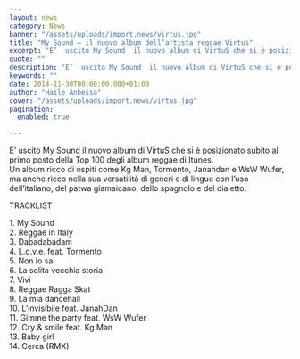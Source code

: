 ```yaml
---
layout: news
category: News
banner: "/assets/uploads/import.news/virtus.jpg"
title: "My Sound – il nuovo album dell’artista reggae Virtus"
excerpt: "E’  uscito My Sound  il nuovo album di VirtuS che si è posizionato subito al primo posto della Top 100 degli album reggae di Itunes. Un album ricco di ospiti come Kg Man, Tormento, Janahdan e WsW Wufer, ma anche ricco nella sua versatilità di generi e di lingue con l’uso dell’italiano, del patwa giamaicano, [&hellip"
quote: ""
description: "E’  uscito My Sound  il nuovo album di VirtuS che si è posizionato subito al primo posto della Top 100 degli album reggae di Itunes. Un album ricco di ospiti come Kg Man, Tormento, Janahdan e WsW Wufer, ma anche ricco nella sua versatilità di generi e di lingue con l’uso dell’italiano, del patwa giamaicano, [&hellip"
keywords: ""
date: 2014-11-30T00:00:00.000+01:00
author: "Haile Anbessa"
cover: "/assets/uploads/import.news/virtus.jpg"
pagination:
  enabled: true

---
```


[](https://hotmc.com/wp-content/uploads/2014/11/virtus.jpg)

E’ uscito My Sound il nuovo album di VirtuS che si è posizionato subito al primo posto della Top 100 degli album reggae di Itunes.  
Un album ricco di ospiti come Kg Man, Tormento, Janahdan e WsW Wufer, ma anche ricco nella sua versatilità di generi e di lingue con l’uso dell’italiano, del patwa giamaicano, dello spagnolo e del dialetto.

TRACKLIST

1\. My Sound  
2\. Reggae in Italy  
3\. Dabadabadam  
4\. L.o.v.e. feat. Tormento  
5\. Non lo sai  
6\. La solita vecchia storia  
7\. Vivi  
8\. Reggae Ragga Skat  
9\. La mia dancehall  
10\. L’invisibile feat. JanahDan  
11\. Gimme the party feat. WsW Wufer  
12\. Cry & smile feat. Kg Man  
13\. Baby girl  
14\. Cerca (RMX)